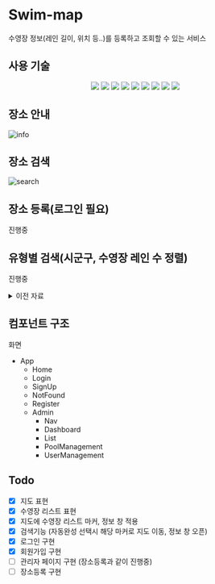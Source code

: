 # Swim-map

수영장 정보(레인 길이, 위치 등..)를 등록하고 조회할 수 있는 서비스

## 사용 기술

<div align=center>
  <img src="https://img.shields.io/badge/javascript-F7DF1E?logo=javascript&logoColor=black">
  <img src="https://img.shields.io/badge/react-61DAFB?logo=react&logoColor=black">
  <img src="https://img.shields.io/badge/React Router-CA4245?logo=React Router&logoColor=black">
  <img src="https://img.shields.io/badge/fontawesome-339AF0?logo=fontawesome&logoColor=white">
  <img src="https://img.shields.io/badge/GraphQL-E10098?logo=GraphQL&logoColor=white">
  <img src="https://img.shields.io/badge/Apollo GraphQL-311C87?logo=Apollo GraphQL&logoColor=white">
  <img src="https://img.shields.io/badge/styled components-DB7093?logo=styled-components&logoColor=white">
  <img src="https://img.shields.io/badge/Redux-764ABC?logo=Redux&logoColor=white">
  <img src="https://img.shields.io/badge/Tailwind CSS-06B6D4?logo=Tailwind CSS&logoColor=white">
</div>

## 장소 안내

![info](https://user-images.githubusercontent.com/34928445/153858111-c4e10724-b0fb-4199-a5f3-8755752f9c6a.gif)

## 장소 검색

![search](https://user-images.githubusercontent.com/34928445/153858278-a786f60b-40b7-443f-ad14-bcbebf336bfd.gif)

## 장소 등록(로그인 필요)

진행중

## 유형별 검색(시군구, 수영장 레인 수 정렬)

진행중

<details>
    <summary>이전 자료</summary>

<!-- summary 아래 한칸 공백 두고 내용 삽입 -->

이전 디자인

![info](https://user-images.githubusercontent.com/34928445/151295924-d6d65dbd-e8b8-4813-9ca0-015a0788df4a.gif)

</details>

## 컴포넌트 구조

화면

- App
  - Home
  - Login
  - SignUp
  - NotFound
  - Register
  - Admin
    - Nav
    - Dashboard
    - List
    - PoolManagement
    - UserManagement

## Todo

- [x] 지도 표현
- [x] 수영장 리스트 표현
- [x] 지도에 수영장 리스트 마커, 정보 창 적용
- [x] 검색기능 (자동완성 선택시 해당 마커로 지도 이동, 정보 창 오픈)
- [x] 로그인 구현
- [x] 회원가입 구현
- [ ] 관리자 페이지 구현 (장소등록과 같이 진행중)
- [ ] 장소등록 구현
